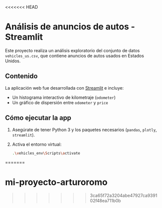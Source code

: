 <<<<<<< HEAD
# Análisis de anuncios de autos - Streamlit

Este proyecto realiza un análisis exploratorio del conjunto de datos `vehicles_us.csv`, que contiene anuncios de autos usados en Estados Unidos.

## Contenido

La aplicación web fue desarrollada con [Streamlit](https://streamlit.io/) e incluye:
- Un histograma interactivo de kilometraje (`odometer`)
- Un gráfico de dispersión entre `odometer` y `price`

## Cómo ejecutar la app

1. Asegúrate de tener Python 3 y los paquetes necesarios (`pandas`, `plotly`, `streamlit`).
2. Activa el entorno virtual:

   ```bash
   .\vehicles_env\Scripts\activate
=======
# mi-proyecto-arturoromo
>>>>>>> 3ca65f72a3204abe47927ca939102f48ea711b0b
